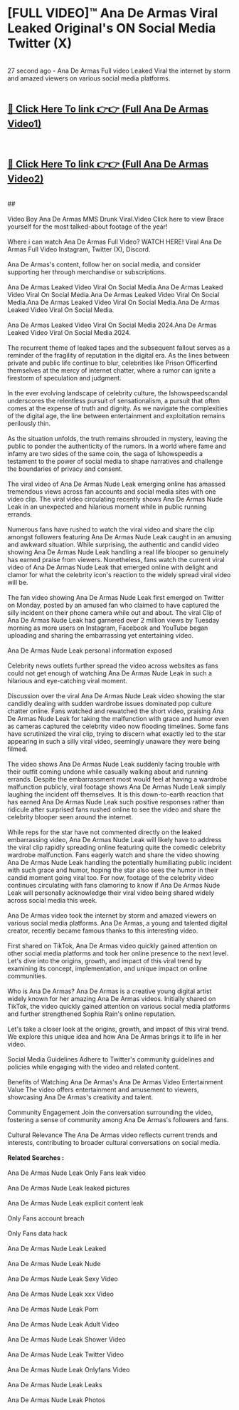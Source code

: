 # [FULL VIDEO]™ Ana De Armas Viral Leaked Original's ON Social Media Twitter (X) <br>
<br>
27 second ago - Ana De Armas Full video Leaked Viral the internet by storm and amazed viewers on various social media platforms.<br>

 <br>

##  <a href="https://play.123hd.live?title=Full Ana_De_Armas&ref=git">🔴 Click Here To link 👉👉 (Full Ana De Armas Video1)</a><br>
  <br>

##  <a href="https://play.123hd.live?title=Full Ana_De_Armas&ref=git">🔴 Click Here To link 👉👉 (Full Ana De Armas Video2)</a><br>
  <br>
  ##


  <br>

  <br>
Video Boy Ana De Armas MMS Drunk Viral.Video Click here to view Brace yourself for the most talked-about footage of the year!
<br><br>
Where i can watch Ana De Armas Full Video? WATCH HERE! Viral Ana De Armas Full Video Instagram, Twitter (X), Discord.
<br><br>
Ana De Armas's content, follow her on social media, and consider supporting her through merchandise or subscriptions.
<br><br>
Ana De Armas Leaked Video Viral On Social Media.Ana De Armas Leaked Video Viral On Social Media.Ana De Armas Leaked Video Viral On Social Media.Ana De Armas Leaked Video Viral On Social Media.Ana De Armas Leaked Video Viral On Social Media.
<br><br>
Ana De Armas Leaked Video Viral On Social Media 2024.Ana De Armas Leaked Video Viral On Social Media 2024.
<br><br>
The recurrent theme of leaked tapes and the subsequent fallout serves as a reminder of the fragility of reputation in the digital era. As the lines between private and public life continue to blur, celebrities like Prison Officerfind themselves at the mercy of internet chatter, where a rumor can ignite a firestorm of speculation and judgment.
<br><br>
In the ever evolving landscape of celebrity culture, the Ishowspeedscandal underscores the relentless pursuit of sensationalism, a pursuit that often comes at the expense of truth and dignity. As we navigate the complexities of the digital age, the line between entertainment and exploitation remains perilously thin.
<br><br>
As the situation unfolds, the truth remains shrouded in mystery, leaving the public to ponder the authenticity of the rumors. In a world where fame and infamy are two sides of the same coin, the saga of Ishowspeedis a testament to the power of social media to shape narratives and challenge the boundaries of privacy and consent.
<br><br>
The viral video of Ana De Armas Nude Leak emerging online has amassed tremendous views across fan accounts and social media sites with one video clip. The viral video circulating recently shows Ana De Armas Nude Leak in an unexpected and hilarious moment while in public running errands.
<br><br>
Numerous fans have rushed to watch the viral video and share the clip amongst followers featuring Ana De Armas Nude Leak caught in an amusing and awkward situation. While surprising, the authentic and candid video showing Ana De Armas Nude Leak handling a real life blooper so genuinely has earned praise from viewers. Nonetheless, fans watch the current viral video of Ana De Armas Nude Leak that emerged online with delight and clamor for what the celebrity icon's reaction to the widely spread viral video will be.
<br><br>
The fan video showing Ana De Armas Nude Leak first emerged on Twitter on Monday, posted by an amused fan who claimed to have captured the silly incident on their phone camera while out and about. The viral Clip of Ana De Armas Nude Leak had garnered over 2 million views by Tuesday morning as more users on Instagram, Facebook and YouTube began uploading and sharing the embarrassing yet entertaining video.
<br><br>
Ana De Armas Nude Leak personal information exposed
<br><br>
Celebrity news outlets further spread the video across websites as fans could not get enough of watching Ana De Armas Nude Leak in such a hilarious and eye-catching viral moment.
<br><br>
Discussion over the viral Ana De Armas Nude Leak video showing the star candidly dealing with sudden wardrobe issues dominated pop culture chatter online. Fans watched and rewatched the short video, praising Ana De Armas Nude Leak for taking the malfunction with grace and humor even as cameras captured the celebrity video now flooding timelines. Some fans have scrutinized the viral clip, trying to discern what exactly led to the star appearing in such a silly viral video, seemingly unaware they were being filmed.
<br><br>
The video shows Ana De Armas Nude Leak suddenly facing trouble with their outfit coming undone while casually walking about and running errands. Despite the embarrassment most would feel at having a wardrobe malfunction publicly, viral footage shows Ana De Armas Nude Leak simply laughing the incident off themselves. It is this down-to-earth reaction that has earned Ana De Armas Nude Leak such positive responses rather than ridicule after surprised fans rushed online to see the video and share the celebrity blooper seen around the internet.
<br><br>
While reps for the star have not commented directly on the leaked embarrassing video, Ana De Armas Nude Leak will likely have to address the viral clip rapidly spreading online featuring quite the comedic celebrity wardrobe malfunction. Fans eagerly watch and share the video showing Ana De Armas Nude Leak handling the potentially humiliating public incident with such grace and humor, hoping the star also sees the humor in their candid moment going viral too. For now, footage of the celebrity video continues circulating with fans clamoring to know if Ana De Armas Nude Leak will personally acknowledge their viral video being shared widely across social media this week.
<br><br>
Ana De Armas video took the internet by storm and amazed viewers on various social media platforms. Ana De Armas, a young and talented digital creator, recently became famous thanks to this interesting video.
<br><br>
First shared on TikTok, Ana De Armas video quickly gained attention on other social media platforms and took her online presence to the next level. Let's dive into the origins, growth, and impact of this viral trend by examining its concept, implementation, and unique impact on online communities.
<br><br>
Who is Ana De Armas? Ana De Armas is a creative young digital artist widely known for her amazing Ana De Armas videos. Initially shared on TikTok, the video quickly gained attention on various social media platforms and further strengthened Sophia Rain's online reputation.
<br><br>
Let's take a closer look at the origins, growth, and impact of this viral trend. We explore this unique idea and how Ana De Armas brings it to life in her video.
<br><br>
Social Media Guidelines Adhere to Twitter's community guidelines and policies while engaging with the video and related content.
<br><br>
Benefits of Watching Ana De Armas's Ana De Armas Video Entertainment Value The video offers entertainment and amusement to viewers, showcasing Ana De Armas's creativity and talent.
<br><br>
Community Engagement Join the conversation surrounding the video, fostering a sense of community among Ana De Armas's followers and fans.
<br><br>
Cultural Relevance The Ana De Armas video reflects current trends and interests, contributing to broader cultural conversations on social media.
<br><br>
<strong>Related Searches :</strong>
<br><br>
Ana De Armas Nude Leak Only Fans leak video
<br><br>
Ana De Armas Nude Leak leaked pictures
<br><br>
Ana De Armas Nude Leak explicit content leak
<br><br>
Only Fans account breach
<br><br>
Only Fans data hack
<br><br>
Ana De Armas Nude Leak Leaked
<br><br>
Ana De Armas Nude Leak Nude
<br><br>
Ana De Armas Nude Leak Sexy Video
<br><br>
Ana De Armas Nude Leak xxx Video
<br><br>
Ana De Armas Nude Leak Porn
<br><br>
Ana De Armas Nude Leak Adult Video
<br><br>
Ana De Armas Nude Leak Shower Video
<br><br>
Ana De Armas Nude Leak Twitter Video
<br><br>
Ana De Armas Nude Leak Onlyfans Video
<br><br>
Ana De Armas Nude Leak Leaks
<br><br>
Ana De Armas Nude Leak Photos